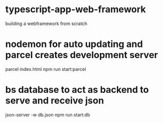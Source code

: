 # typescript-app-web-framework

building a webframework from scratch

# nodemon for auto updating and parcel creates development server
parcel index.html
npm run start:parcel


# bs database to act as backend to serve and receive json
json-server -w db.json
npm run start:db
